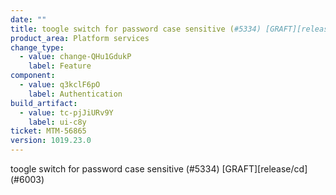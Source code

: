 ```yaml
---
date: ""
title: toogle switch for password case sensitive (#5334) [GRAFT][release/cd] (#6003)
product_area: Platform services
change_type:
  - value: change-QHu1GdukP
    label: Feature
component:
  - value: q3kclF6pO
    label: Authentication
build_artifact:
  - value: tc-pjJiURv9Y
    label: ui-c8y
ticket: MTM-56865
version: 1019.23.0
---
```

toogle switch for password case sensitive (#5334) [GRAFT][release/cd] (#6003)